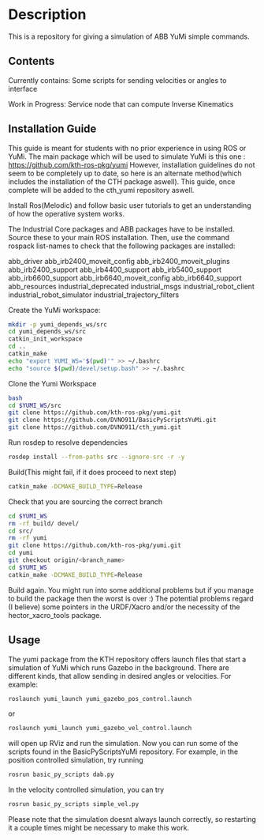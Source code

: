 # Description

This is a repository for giving a simulation of ABB YuMi simple commands.


## Contents

Currently contains:
Some scripts for sending velocities or angles to interface

Work in Progress:
Service node that can compute Inverse Kinematics


## Installation Guide
This guide is meant for students with no prior experience in using ROS or YuMi.
The main package which will be used to simulate YuMi is this one :
https://github.com/kth-ros-pkg/yumi
However, installation guidelines do not seem to be completely up to date, so here is an alternate method(which includes the installation of the CTH package aswell).
This guide, once complete will be added to the cth_yumi repository aswell.


Install Ros(Melodic) and follow basic user tutorials to get an understanding of how the operative system works.


The Industrial Core packages and ABB packages have to be installed. Source these to your main ROS installation. Then, use the command rospack list-names to check that the following packages are installed:

abb_driver
abb_irb2400_moveit_config
abb_irb2400_moveit_plugins
abb_irb2400_support
abb_irb4400_support
abb_irb5400_support
abb_irb6600_support
abb_irb6640_moveit_config
abb_irb6640_support
abb_resources
industrial_deprecated
industrial_msgs
industrial_robot_client
industrial_robot_simulator
industrial_trajectory_filters

Create the YuMi workspace:

```bash
mkdir -p yumi_depends_ws/src
cd yumi_depends_ws/src
catkin_init_workspace
cd ..
catkin_make
echo "export YUMI_WS='$(pwd)'" >> ~/.bashrc
echo "source $(pwd)/devel/setup.bash" >> ~/.bashrc
```

Clone the Yumi Workspace

```bash
bash
cd $YUMI_WS/src
git clone https://github.com/kth-ros-pkg/yumi.git
git clone https://github.com/DVNO911/BasicPyScriptsYuMi.git
git clone https://github.com/DVNO911/cth_yumi.git
```

Run rosdep to resolve dependencies

```bash
rosdep install --from-paths src --ignore-src -r -y
```

Build(This might fail, if it does proceed to next step)

```bash
catkin_make -DCMAKE_BUILD_TYPE=Release
```


Check that you are sourcing the correct branch

```bash
cd $YUMI_WS
rm -rf build/ devel/
cd src/
rm -rf yumi
git clone https://github.com/kth-ros-pkg/yumi.git
cd yumi
git checkout origin/<branch_name>
cd $YUMI_WS
catkin_make -DCMAKE_BUILD_TYPE=Release
```

Build again. You might run into some additional problems but if you manage to build the package then the worst is over :)
The potential problems regard (I believe) some pointers in the URDF/Xacro and/or the necessity of the hector_xacro_tools package. 

## Usage

The yumi package from the KTH repository offers launch files that start a simulation of YuMi which runs Gazebo in the background. There are different kinds, that allow sending in desired angles or velocities. For example:

```bash
roslaunch yumi_launch yumi_gazebo_pos_control.launch
```

or 

```bash
roslaunch yumi_launch yumi_gazebo_vel_control.launch
```

will open up RViz and run the simulation. Now you can run some of the scripts found in the BasicPyScriptsYuMi repository. For example, in the position controlled simulation, try running

```bash
rosrun basic_py_scripts dab.py
```

In the velocity controlled simulation, you can try

```bash
rosrun basic_py_scripts simple_vel.py
```

Please note that the simulation doesnt always launch correctly, so restarting it a couple times might be necessary to make this work.
